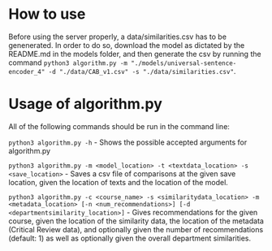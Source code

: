 # How to use

Before using the server properly, a data/similarities.csv has to be genenerated. In order to do so, download the model as dictated by the README.md in the models folder, and then generate the csv by running the command `python3 algorithm.py -m "./models/universal-sentence-encoder_4" -d "./data/CAB_v1.csv" -s "./data/similarities.csv"`.

# Usage of algorithm.py

All of the following commands should be run in the command line:

`python3 algorithm.py -h` - Shows the possible accepted arguments for algorithm.py

`python3 algorithm.py -m <model_location> -t <textdata_location> -s <save_location>` - Saves a csv file of comparisons at the given save location, given the location of texts and the location of the model.

`python3 algorithm.py -c <course_name> -s <similaritydata_location> -m <metadata_location> [-n <num_recommendations>] [-d <departmentsimilarity_location>]` - Gives recommendations for the given course, given the location of the similarity data, the location of the metadata (Critical Review data), and optionally given the number of recommendations (default: 1) as well as optionally given the overall department similarities.
